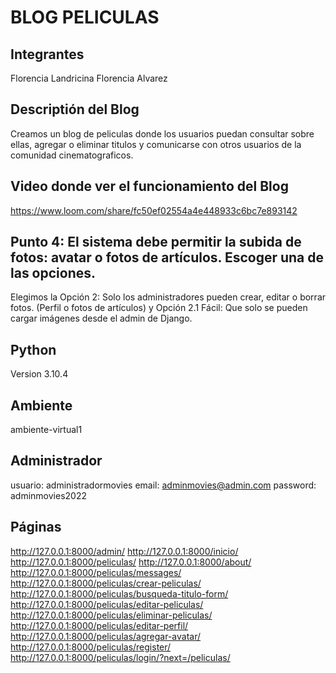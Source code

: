 # BLOG PELICULAS
## Integrantes
Florencia Landricina
Florencia Alvarez

## Descriptión del Blog
Creamos un blog de peliculas donde los usuarios puedan consultar sobre ellas, agregar o eliminar titulos y comunicarse con otros usuarios de la comunidad cinematograficos.

## Video donde ver el funcionamiento del Blog
https://www.loom.com/share/fc50ef02554a4e448933c6bc7e893142

## Punto 4: El sistema debe permitir la subida de fotos: avatar o fotos de artículos. Escoger una de las opciones.
Elegimos la Opción 2: Solo los administradores pueden crear, editar o borrar fotos. (Perfil o fotos de artículos) y Opción 2.1 Fácil: Que solo se pueden cargar imágenes desde el admin de Django.

## Python
Version 3.10.4

## Ambiente
ambiente-virtual1

## Administrador
usuario: administradormovies
email: adminmovies@admin.com
password: adminmovies2022

## Páginas
http://127.0.0.1:8000/admin/
http://127.0.0.1:8000/inicio/
http://127.0.0.1:8000/peliculas/
http://127.0.0.1:8000/about/
http://127.0.0.1:8000/peliculas/messages/
http://127.0.0.1:8000/peliculas/crear-peliculas/
http://127.0.0.1:8000/peliculas/busqueda-titulo-form/
http://127.0.0.1:8000/peliculas/editar-peliculas/
http://127.0.0.1:8000/peliculas/eliminar-peliculas/
http://127.0.0.1:8000/peliculas/editar-perfil/
http://127.0.0.1:8000/peliculas/agregar-avatar/
http://127.0.0.1:8000/peliculas/register/
http://127.0.0.1:8000/peliculas/login/?next=/peliculas/



